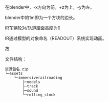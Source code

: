 
在blender中，-x方向为前，+z为上，-y为左。

blender中的1m即为一个方块的边长。

IR车辆轮对/轨道踏面高度为0

IR通过模型的对象命名（READOUT）系统实现动画。

故

文件结构：
```
资源包名.zip
└─assets
    └─immersiverailroading
        ├─models
        ├─track
        ├─sound
        └─rolling_stock

```